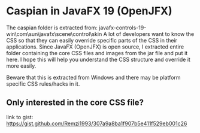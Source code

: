 # Caspian in JavaFX 19 (OpenJFX)
The caspian folder is extracted from: javafx-controls-19-win\com\sun\javafx\scene\control\skin
A lot of developers want to know the CSS so that they can easily override specific parts of the CSS in their applications.
Since JavaFX (OpenJFX) is open source, I extracted entire folder containing the core CSS files and images from the jar file and put it here.
I hope this will help you understand the CSS structure and override it more easily.

Beware that this is extracted from Windows and there may be platform specific CSS rules/hacks in it.

## Only interested in the core CSS file?
link to gist: https://gist.github.com/Remzi1993/307a9a8ba1f907b5e411f529eb001c26